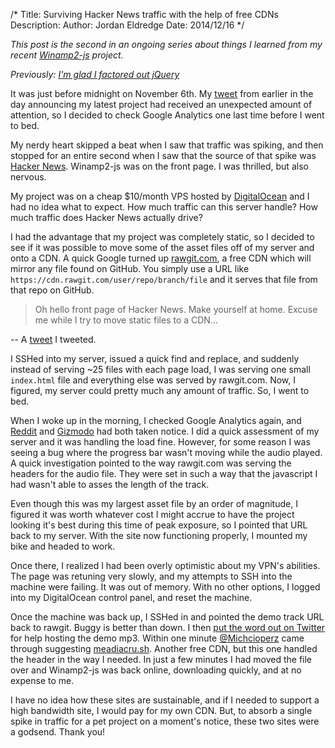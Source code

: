/*
Title: Surviving Hacker News traffic with the help of free CDNs
Description:
Author: Jordan Eldredge
Date: 2014/12/16
*/

*This post is the second in an ongoing series about things I learned from my
recent [Winamp2-js](http://jordaneldredge.com/projects/winamp2-js/) project.*

*Previously: [I'm glad I factored out jQuery](http://jordaneldredge.com/blog/im-glad-i-factored-out-jquery)*

It was just before midnight on November 6th. My
[tweet](https://twitter.com/captbaritone/status/530030571141873664) from
earlier in the day announcing my latest project had received an unexpected
amount of attention, so I decided to check Google Analytics one last time
before I went to bed.

My nerdy heart skipped a beat when I saw that traffic was spiking, and then
stopped for an entire second when I saw that the source of that spike was
[Hacker News](https://news.ycombinator.com/item?id=8565665). Winamp2-js was on
the front page. I was thrilled, but also nervous.

My project was on a cheap $10/month VPS hosted by
[DigitalOcean](http://digitalocean.com/) and I had no idea what to expect. How
much traffic can this server handle? How much traffic
does Hacker News actually drive?

I had the advantage that my project was completely static, so I decided to see
if it was possible to move some of the asset files off of my server and onto
a CDN. A quick Google turned up [rawgit.com](http://rawgit.com), a free CDN
which will mirror any file found on GitHub. You simply use a URL like
`https://cdn.rawgit.com/user/repo/branch/file` and it serves that file from
that repo on GitHub.

> Oh hello front page of Hacker News. Make yourself at home. Excuse me while
> I try to move static files to a CDN...

-- A [tweet](https://twitter.com/captbaritone/status/530283530664677376)
I tweeted.

I SSHed into my server, issued a quick find and replace, and suddenly instead
of serving ~25 files with each page load, I was serving one small `index.html`
file and everything else was served by rawgit.com. Now, I figured, my server
could pretty much any amount of traffic. So, I went to bed.

When I woke up in the morning, I checked Google Analytics again, and
[Reddit](http://www.reddit.com/r/InternetIsBeautiful/comments/2lh3ob/winamp_2_preserved_in_html5/)
and
[Gizmodo](http://gizmodo.com/winamp-2-has-been-immortalized-in-html5-for-your-pleasu-1655373653)
had both taken notice. I did a quick assessment of my server and it was
handling the load fine. However, for some reason I was seeing a bug where the
progress bar wasn't moving while the audio played. A quick investigation
pointed to the way rawgit.com was serving the headers for the audio file. They
were set in such a way that the javascript I had wasn't able to asses the
length of the track.

Even though this was my largest asset file by an order of magnitude, I figured
it was worth whatever cost I might accrue to have the project looking it's best
during this time of peak exposure, so I pointed that URL back to my server.
With the site now functioning properly, I mounted my bike and headed to work.

Once there, I realized I had been overly optimistic about my VPN's abilities.
The page was retuning very slowly, and my attempts to SSH into the machine were
failing. It was out of memory. With no other options, I logged into my
DigitalOcean control panel, and reset the machine.

Once the machine was back up, I SSHed in and pointed the demo track URL back
to rawgit. Buggy is better than down. I then [put the word out on
Twitter](https://twitter.com/captbaritone/status/530420655951335424) for help
hosting the demo mp3. Within one minute
[@Michcioperz](https://twitter.com/Michcioperz/status/530420989147217920) came
through suggesting [meadiacru.sh](http://mediacru.sh). Another free CDN, but
this one handled the header in the way I needed. In just a few minutes I had
moved the file over and Winamp2-js was back online, downloading quickly,
and at no expense to me.

I have no idea how these sites are sustainable, and if I needed to support
a high bandwidth site, I would pay for my own CDN. But, to absorb a single
spike in traffic for a pet project on a moment's notice, these two sites were
a godsend. Thank you!
